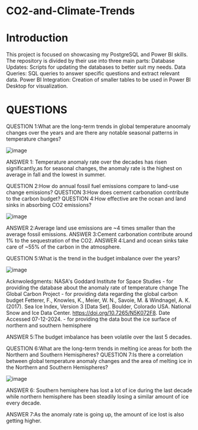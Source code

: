 # CO2-and-Climate-Trends
# Introduction
This project is focused on showcasing my PostgreSQL and Power BI skills. The repository is divided by their use into three main parts: 
Database Updates: Scripts for updating the databases to better suit my needs.
Data Queries: SQL queries to answer specific questions and extract relevant data.
Power BI Integration: Creation of smaller tables to be used in Power BI Desktop for visualization.

# QUESTIONS
QUESTION 1:What are the long-term trends in global temperature anoomaly changes over the years and are there any notable seasonal patterns in temperature changes?


![image](https://github.com/user-attachments/assets/61da5753-f027-4fd2-864b-44708ccc5483)

ANSWER 1: Temperature anomaly rate over the decades has risen significantly,as for seasonal changes, the anomaly rate is the highest on average in fall and the lowest in summer. 

QUESTION 2:How do annual fossil fuel emissions compare to land-use change emissions?
QUESTION 3:How does cement carbonation contribute to the carbon budget?
QUESTION 4:How effective are the ocean and land sinks in absorbing CO2 emissions?

![image](https://github.com/user-attachments/assets/fc1ca7d5-707b-42ee-99c1-6aecfc64ac6c)

ANSWER 2:Average land use emissions are ~4 times smaller than the average fossil emissions.
ANSWER 3:Cement carbonation contribute around 1% to the sequestration of the CO2.
ANSWER 4:Land and ocean sinks take care of ~55% of the carbon in the atmosphere.

QUESTION 5:What is the trend in the budget imbalance over the years?

![image](https://github.com/user-attachments/assets/f44afb5f-3b83-439a-aa16-4d282550af84)


Acknwoledgments:
NASA's Goddard Institute for Space Studies - for providing the database about the anomaly rate of temperature change
The Global Carbon Project - for providing data regarding the global carbon budget
Fetterer, F., Knowles, K., Meier, W. N., Savoie, M. & Windnagel, A. K. (2017). Sea Ice Index, Version 3 [Data Set]. Boulder, Colorado USA. National Snow and Ice Data Center. https://doi.org/10.7265/N5K072F8. Date Accessed 07-12-2024. - for providing the data bout the ice surface of northern and southern hemisphere


ANSWER 5:The budget imbalance has been volatile over the last 5 decades.

QUESTION 6:What are the long-term trends in melting ice areas for both the Northern and Southern Hemispheres?
QUESTION 7:Is there a correlation between global temperature anomaly changes and the area of melting ice in the Northern and Southern Hemispheres?

![image](https://github.com/user-attachments/assets/e8ab0cc4-265f-429a-8b4b-a20fee0eab74)

ANSWER 6: Southern hemisphere has lost a lot of ice during the last decade while northern hemisphere has been steadily losing a similar amount of ice every decade.

ANSWER 7:As the anomaly rate is going up, the amount of ice lost is also getting higher.

